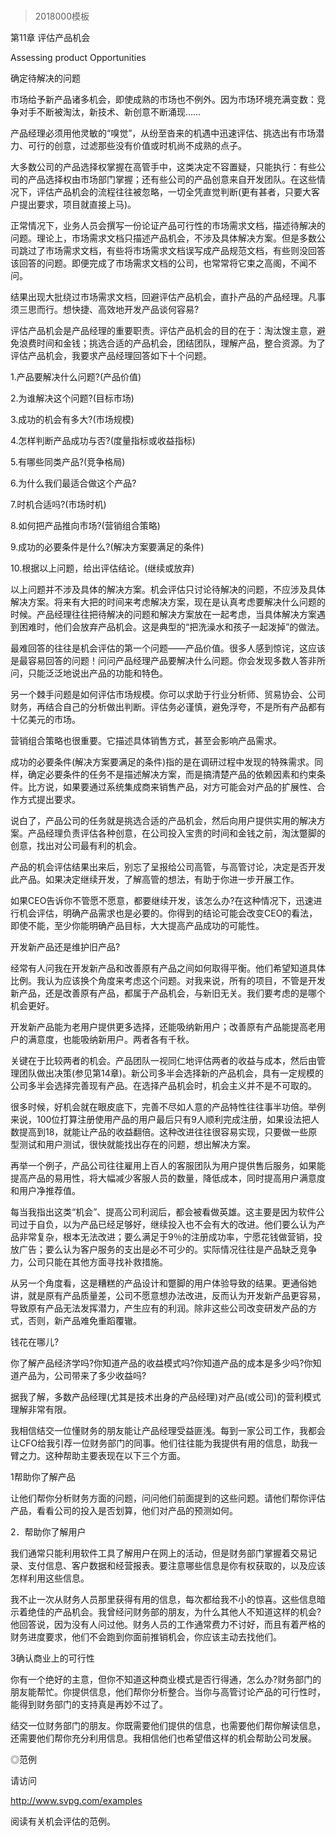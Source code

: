 # 
> 2018000模板



第11章 评估产品机会

Assessing product Opportunities



确定待解决的问题



市场给予新产品诸多机会，即使成熟的市场也不例外。因为市场环境充满变数：竞争对手不断被淘汰，新技术、新创意不断涌现……



产品经理必须用他灵敏的“嗅觉”，从纷至沓来的机遇中迅速评估、挑选出有市场潜力、可行的创意，过滤那些没有价值或时机尚不成熟的点子。



大多数公司的产品选择权掌握在高管手中，这类决定不容置疑，只能执行：有些公司的产品选择权由市场部门掌握；还有些公司的产品创意来自开发团队。在这些情况下，评估产品机会的流程往往被忽略，一切全凭直觉判断(更有甚者，只要大客户提出要求，项目就直接上马)。



正常情况下，业务人员会撰写一份论证产品可行性的市场需求文档，描述待解决的问题。理论上，市场需求文档只描述产品机会，不涉及具体解决方案。但是多数公司跳过了市场需求文档，有些将市场需求文档误写成产品规范文档，有些则没回答该回答的问题。即便完成了市场需求文档的公司，也常常将它束之高阁，不闻不问。



结果出现大批绕过市场需求文档，回避评估产品机会，直扑产品的产品经理。凡事须三思而行。想快捷、高效地开发产品谈何容易?



评估产品机会是产品经理的重要职责。评估产品机会的目的在于：淘汰馊主意，避免浪费时间和金钱；挑选合适的产品机会，团结团队，理解产品，整合资源。为了评估产品机会，我要求产品经理回答如下十个问题。



1.产品要解决什么问题?(产品价值)



2.为谁解决这个问题?(目标市场)



3.成功的机会有多大?(市场规模)



4.怎样判断产品成功与否?(度量指标或收益指标)



5.有哪些同类产品?(竞争格局)



6.为什么我们最适合做这个产品?



7.时机合适吗?(市场时机)



8.如何把产品推向市场?(营销组合策略)



9.成功的必要条件是什么?(解决方案要满足的条件)



10.根据以上问题，给出评估结论。(继续或放弃)



以上问题并不涉及具体的解决方案。机会评估只讨论待解决的问题，不应涉及具体解决方案。将来有大把的时间来考虑解决方案，现在是认真考虑要解决什么问题的时候。产品经理往往把待解决的问题和解决方案放在一起考虑，当具体解决方案遇到困难时，他们会放弃产品机会。这是典型的“把洗澡水和孩子一起泼掉”的做法。



最难回答的往往是机会评估的第一个问题——产品价值。很多人感到惊诧，这应该是最容易回答的问题！问问产品经理产品要解决什么问题。你会发现多数人答非所问，只能泛泛地说出产品的功能和特色。



另一个棘手问题是如何评估市场规模。你可以求助于行业分析师、贸易协会、公司财务，再结合自己的分析做出判断。评估务必谨慎，避免浮夸，不是所有产品都有十亿美元的市场。



营销组合策略也很重要。它描述具体销售方式，甚至会影响产品需求。



成功的必要条件(解决方案要满足的条件)指的是在调研过程中发现的特殊需求。同样，确定必要条件的任务不是描述解决方案，而是搞清楚产品的依赖因素和约束条件。比方说，如果要通过系统集成商来销售产品，对方可能会对产品的扩展性、合作方式提出要求。



说白了，产品公司的任务就是挑选合适的产品机会，然后向用户提供实用的解决方案。产品经理负责评估各种创意，在公司投入宝贵的时间和金钱之前，淘汰蹩脚的创意，找出对公司最有利的机会。



产品的机会评估结果出来后，别忘了呈报给公司高管，与高管讨论，决定是否开发此产品。如果决定继续开发，了解高管的想法，有助于你进一步开展工作。



如果CEO告诉你不管愿不愿意，都要继续开发，该怎么办?在这种情况下，迅速进行机会评估，明确产品需求也是必要的。你得到的结论可能会改变CEO的看法，即使不能，至少你能明确产品目标，大大提高产品成功的可能性。



开发新产品还是维护旧产品?



经常有人问我在开发新产品和改善原有产品之间如何取得平衡。他们希望知道具体比例。我认为应该换个角度来考虑这个问题。对我来说，所有的项目，不管是开发新产品，还是改善原有产品，都属于产品机会，与新旧无关。我们要考虑的是哪个机会更好。



开发新产品能为老用户提供更多选择，还能吸纳新用户；改善原有产品能提高老用户的满意度，也能吸纳新用户。两者各有千秋。



关键在于比较两者的机会。产品团队一视同仁地评估两者的收益与成本，然后由管理团队做出决策(参见第14章)。新公司多半会选择新的产品机会，具有一定规模的公司多半会选择完善现有产品。在选择产品机会时，机会主义并不是不可取的。



很多时候，好机会就在眼皮底下，完善不尽如人意的产品特性往往事半功倍。举例来说，100位打算注册使用产品的用户最后只有9人顺利完成注册，如果设法把人数提高到18，就能让产品的收益翻倍。这种改进往往很容易实现，只要做一些原型测试和用户测试，很快就能找出存在的问题，想出解决方案。



再举一个例子，产品公司往往雇用上百人的客服团队为用户提供售后服务，如果能提高产品的易用性，将大幅减少客服人员的数量，降低成本，同时提高用户满意度和用户净推荐值。



每当我指出这类“机会”、提高公司利润后，都会被看做英雄。这主要是因为软件公司过于自负，以为产品已经足够好，继续投入也不会有大的改进。他们要么认为产品非常复杂，根本无法改进；要么满足于9％的注册成功率，宁愿花钱做营销，投放广告；要么认为客户服务的支出是必不可少的。实际情况往往是产品缺乏竞争力，公司只能在其他方面寻找补救措施。



从另一个角度看，这是糟糕的产品设计和蹩脚的用户体验导致的结果。更通俗她讲，就是原有产品质量差，公司不愿意想办法改进，反而认为开发新产品更容易，导致原有产品无法发挥潜力，产生应有的利润。除非这些公司改变研发产品的方式，否则，新产品难免重蹈覆辙。



钱花在哪儿?



你了解产品经济学吗?你知道产品的收益模式吗?你知道产品的成本是多少吗?你知道产品为，公司带来了多少收益吗?



据我了解，多数产品经理(尤其是技术出身的产品经理)对产品(或公司)的营利模式理解非常有限。



我相信结交一位懂财务的朋友能让产品经理受益匪浅。每到一家公司工作，我都会让CFO给我引荐一位财务部门的同事。他们往往能为我提供有用的信息，助我一臂之力。这种帮助主要表现在以下三个方面。



1帮助你了解产品



让他们帮你分析财务方面的问题，问问他们前面提到的这些问题。请他们帮你评估产品，看看公司的投入是否划算，他们对产品的预测如何。



2．帮助你了解用户



我们通常只能利用软件工具了解用户在网上的活动，但是财务部门掌握着交易记录、支付信息、客户数据和经营报表。要注意哪些信息是你有权获取的，以及应该怎样利用这些信息。



我不止一次从财务人员那里获得有用的信息，每次都给我不小的惊喜。这些信息暗示着绝佳的产品机会。我曾经问财务部的朋友，为什么其他人不知道这样的机会?他回答说，因为没有人问过他。财务人员的工作通常费力不讨好，而且有着严格的财务进度要求，他们不会跑到你面前推销机会，你应该主动去找他们。



3确认商业上的可行性



你有一个绝好的主意，但你不知道这种商业模式是否行得通，怎么办?财务部门的朋友能帮忙。你提供信息，他们帮你分析整合。当你与高管讨论产品的可行性时，能得到财务部门的支持真是再妙不过了。



结交一位财务部门的朋友。你既需要他们提供的信息，也需要他们帮你解读信息，还需要他们帮你充分利用信息。我相信他们也希望借这样的机会帮助公司发展。



◎范例



请访问



http://www.svpg.com/examples



阅读有关机会评估的范例。



